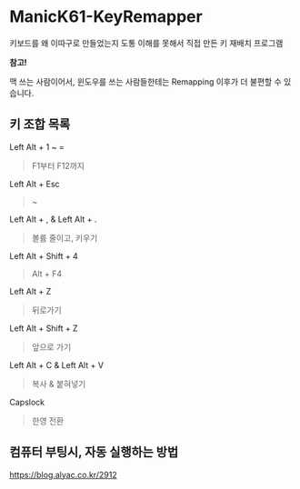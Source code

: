 # ManicK61-KeyRemapper
키보드를 왜 이따구로 만들었는지 도통 이해를 못해서 직접 만든 키 재배치 프로그램

**참고!**  

맥 쓰는 사람이어서, 윈도우를 쓰는 사람들한테는 Remapping 이후가 더 불편할 수 있습니다.



## 키 조합 목록

Left Alt + 1 ~ =

> F1부터 F12까지

Left Alt + Esc

> ~

Left Alt + , & Left Alt + .

> 볼륨 줄이고, 키우기

Left Alt + Shift + 4

> Alt + F4

Left Alt + Z

> 뒤로가기

Left Alt + Shift + Z

> 앞으로 가기

Left Alt + C & Left Alt + V

> 복사 & 붙혀넣기

Capslock

> 한영 전환





## 컴퓨터 부팅시, 자동 실행하는 방법

https://blog.alyac.co.kr/2912